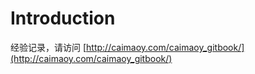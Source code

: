 # Introduction

经验记录，请访问 [http://caimaoy.com/caimaoy_gitbook/](http://caimaoy.com/caimaoy_gitbook/)
